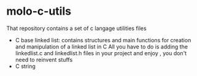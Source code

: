 # molo-c-utils
That repository contains a set of c langage utilities files 
- C base linked list: contains structures and main functions for creation and manipulation of a linked list in C
  All you have to do is adding the linkedlist.c and linkedlist.h files in your project and enjoy , you don't need to reinvent stuffs
- C string 

